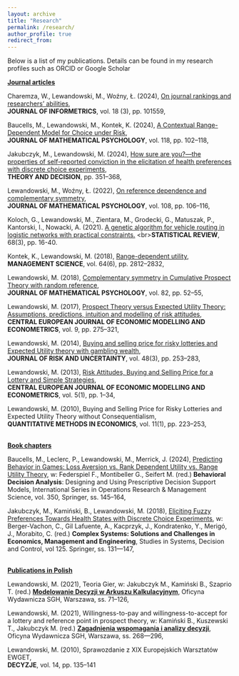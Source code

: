 ```yaml
---
layout: archive
title: "Research"
permalink: /research/
author_profile: true
redirect_from:
---
```


Below is a list of my publications. Details can be found in my research profiles such as ORCID or Google Scholar

<ins>**Journal articles**<ins>

Charemza, W., Lewandowski, M., Woźny, Ł. (2024), [On journal rankings and researchers’ abilities](https://www.sciencedirect.com/science/article/pii/S1751157724000725),
<br>**JOURNAL OF INFORMETRICS**, vol. 18 (3), pp. 101559,

Baucells, M., Lewandowski, M., Kontek, K. (2024), [A Contextual Range-Dependent Model for Choice under Risk](https://www.sciencedirect.com/science/article/pii/S0022249623000779?casa_token=f3CnFexw3qgAAAAA:uN6QcDKISHKSoK09DQgpadSpujLv7WIhPzQZZFxbhcB-mNPoFhRXCzrOSdpKd79l0H8Jecp5fQ), 
<br>**JOURNAL OF MATHEMATICAL PSYCHOLOGY**, vol. 118, pp. 102–118,

Jakubczyk, M., Lewandowski, M. (2024), [How sure are you?—the properties of self-reported conviction in the elicitation of health preferences with discrete choice experiments](https://link.springer.com/article/10.1007/s11238-023-09951-x), 
<br>**THEORY AND DECISION**, pp. 351–368,

Lewandowski, M., Woźny, Ł. (2022), [On reference dependence and complementary symmetry](https://www.sciencedirect.com/science/article/pii/S0022249622000116?casa_token=1Pivq-I4gMMAAAAA:Z7xv7nzdSJpxye5G9y6JiI41OkaTUI6VPuly96c-aEKhJbGY0DVP00ehcef0iqA_5Hy133-WNQ),
<br>**JOURNAL OF MATHEMATICAL PSYCHOLOGY**, vol. 108, pp. 106–116,

Koloch, G., Lewandowski, M., Zientara, M., Grodecki, G., Matuszak, P., Kantorski, I., Nowacki, A. (2021). [A genetic algorithm for vehicle routing in logistic networks with practical constraints.]([https://bibliotekanauki.pl/articles/1981356.pdf](https://www.ceeol.com/search/article-detail?id=1007130))
<br>**STATISTICAL REVIEW**, 68(3), pp. 16-40.

Kontek, K., Lewandowski, M. (2018), [Range-dependent utility](https://pubsonline.informs.org/doi/abs/10.1287/mnsc.2017.2744?casa_token=NTfG7-XlGIwAAAAA:MQ6dmqn6jnH8eUQFcdYKt0QHg3fsXrkzOKhGhwNluVYWvr90k4NsUVaEjuxBBb3R0xfTS95aCTY), 
<br>**MANAGEMENT SCIENCE**, vol. 64(6), pp. 2812–2832,

Lewandowski, M. (2018), [Complementary symmetry in Cumulative Prospect Theory with random reference](https://www.sciencedirect.com/science/article/pii/S0022249617300408?casa_token=_Oev4L1PjuAAAAAA:K2adeQLDt82aLcY1DBT764toL_WBMHXpoXj_yAYPgiLMsIT5S3v1tY3i5GDY7g3lCQkaujJIxA), 
<br>**JOURNAL OF MATHEMATICAL PSYCHOLOGY**, vol. 82, pp. 52–55,

Lewandowski, M. (2017), [Prospect Theory versus Expected Utility Theory: Assumptions, predictions, intuition and modelling of risk attitudes](https://cejeme.pan.pl/previousvolumes.aspx), 
<br>**CENTRAL EUROPEAN JOURNAL OF ECONOMIC MODELLING AND ECONOMETRICS**, vol. 9, pp. 275–321,

Lewandowski, M. (2014), [Buying and selling price for risky lotteries and Expected Utility theory with gambling wealth](https://link.springer.com/article/10.1007/s11166-014-9191-2), 
<br>**JOURNAL OF RISK AND UNCERTAINTY**, vol. 48(3), pp. 253–283,

Lewandowski, M. (2013), [Risk Attitudes, Buying and Selling Price for a Lottery and Simple Strategies](https://cejeme.pan.pl/previousvolumes.aspx), 
<br>**CENTRAL EUROPEAN JOURNAL OF ECONOMIC MODELLING AND ECONOMETRICS**, vol. 5(1), pp. 1–34,

Lewandowski, M. (2010), Buying and Selling Price for Risky Lotteries and Expected Utility Theory without Consequentialism, 
<br>**QUANTITATIVE METHODS IN ECONOMICS**, vol. 11(1), pp. 223–253,


<br><ins>**Book chapters**<ins>

Baucells, M., Leclerc, P., Lewandowski, M., Merrick, J. (2024), [Predicting Behavior in Games:
Loss Aversion vs. Rank Dependent Utility vs. Range Utility Theory](https://link.springer.com/chapter/10.1007/978-3-031-44424-1_8), w: Federspiel F., Montibeller
G., Seifert M. (red.) **Behavioral Decision Analysis**: Designing and Using Prescriptive
Decision Support Models, International Series in Operations Research & Management Science,
vol. 350, Springer, ss. 145–164,

Jakubczyk, M., Kamiński, B., Lewandowski, M. (2018), [Eliciting Fuzzy Preferences Towards 
Health States with Discrete Choice Experiments](https://link.springer.com/chapter/10.1007/978-3-319-69989-9_9), w: Berger-Vachon, C., Gil Lafuente, A.,
Kacprzyk, J., Kondratenko, Y., Merigó, J., Morabito, C. (red.) **Complex Systems: Solutions
and Challenges in Economics, Management and Engineering**, Studies in Systems, Decision
and Control, vol 125. Springer, ss. 131—147,

<br><ins>**Publications in Polish**<ins>

Lewandowski, M. (2021), Teoria Gier, w: Jakubczyk M., Kamiński B., Szaprio T. (red.) [**Modelowanie
Decyzji w Arkuszu Kalkulacyjnym**](https://sklep.sgh.waw.pl/pl/products/modelowanie-decyzji-w-arkuszu-kalkulacyjnym-2227.html), Oficyna Wydawnicza SGH, Warszawa, ss. 71–126,

Lewandowski, M. (2021), Willingness-to-pay and willingness-to-accept for a lottery and reference
point in prospect theory, w: Kamiński B., Kuszewski T., Jakubczyk M. (red.) [**Zagadnienia
wspomagania i analizy decyzji**](https://24naukowa.com.pl/zagadnienia-wspomagania-i-analizy-decyzji,id17138.html), Oficyna Wydawnicza SGH, Warszawa, ss. 268—296,

Lewandowski, M. (2010), Sprawozdanie z XIX Europejskich Warsztatów EWGET, 
<br>**DECYZJE**, vol. 14, pp. 135–141
